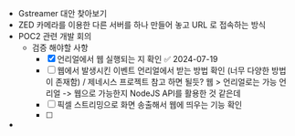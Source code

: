 - Gstreamer 대안 찾아보기 
- ZED 카메라를 이용한 다른 서버를 하나 만들어 놓고 URL 로 접속하는 방식
- POC2 관련 개발 회의
  - 검증 해야할 사항
    - [x] 언리얼에서 웹 실행되는 지 확인 ✅ 2024-07-19 
    - [ ] 웹에서 발생시킨 이벤트 언리얼에서 받는 방법 확인 (너무 다양한 방법이 존재함) / 제네시스 프로젝트 참고 하면 될듯? 웹 > 언리얼로는 가능 언리얼 -> 웹으로 가능한지 NodeJS API를 활용한 것 같은데 
    - [ ] 픽셀 스트리밍으로 화면 송출해서 웹에 띄우는 기능 확인 
    - [ ] 
- 
